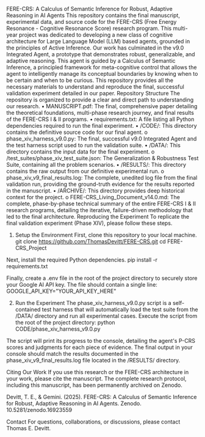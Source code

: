 
FERE-CRS: A Calculus of Semantic Inference for Robust, Adaptive Reasoning in AI Agents
This repository contains the final manuscript, experimental data, and source code for the FERE-CRS (Free Energy Resonance - Cognitive Resonance Score) research program. This multi-year project was dedicated to developing a new class of cognitive architecture for Large Language Model (LLM) based agents, grounded in the principles of Active Inference.
Our work has culminated in the v9.0 Integrated Agent, a prototype that demonstrates robust, generalizable, and adaptive reasoning. This agent is guided by a Calculus of Semantic Inference, a principled framework for meta-cognitive control that allows the agent to intelligently manage its conceptual boundaries by knowing when to be certain and when to be curious.
This repository provides all the necessary materials to understand and reproduce the final, successful validation experiment detailed in our paper.
Repository Structure
The repository is organized to provide a clear and direct path to understanding our research.
•	MANUSCRIPT.pdf: The final, comprehensive paper detailing the theoretical foundations, multi-phase research journey, and final results of the FERE-CRS I & II programs.
•	requirements.txt: A file listing all Python dependencies required to run the final experiment.
•	/CODE/: This directory contains the definitive source code for our final agent.
o	phase_xiv_harness_v9.0.py: The final, successful v9.0 Integrated Agent and the test harness script used to run the validation suite.
•	/DATA/: This directory contains the input data for the final experiment.
o	/test_suites/phase_xiv_test_suite.json: The Generalization & Robustness Test Suite, containing all the problem scenarios.
•	/RESULTS/: This directory contains the raw output from our definitive experimental run.
o	phase_xiv_v9_final_results.log: The complete, unedited log file from the final validation run, providing the ground-truth evidence for the results reported in the manuscript.
•	/ARCHIVE/: This directory provides deep historical context for the project.
o	FERE-CRS_Living_Document_v14.0.md: The complete, phase-by-phase technical summary of the entire FERE-CRS I & II research programs, detailing the iterative, failure-driven methodology that led to the final architecture.
Reproducing the Experiment
To replicate the final validation experiment (Phase XIV), please follow these steps.
1. Setup the Environment
First, clone this repository to your local machine.
git clone https://github.com/ThomasDevitt/FERE-CRS.git
cd FERE-CRS_Project

Next, install the required Python dependencies.
pip install -r requirements.txt

Finally, create a .env file in the root of the project directory to securely store your Google AI API key. The file should contain a single line:
GOOGLE_API_KEY="YOUR_API_KEY_HERE"

2. Run the Experiment
The phase_xiv_harness_v9.0.py script is a self-contained test harness that will automatically load the test suite from the /DATA/ directory and run all experimental cases.
Execute the script from the root of the project directory:
python CODE/phase_xiv_harness_v9.0.py

The script will print its progress to the console, detailing the agent's P-CRS scores and judgments for each piece of evidence. The final output in your console should match the results documented in the phase_xiv_v9_final_results.log file located in the /RESULTS/ directory.

Citing Our Work
If you use this research or the FERE-CRS architecture in your work, please cite the manuscript. The complete research protocol, including this manuscript, has been permanently archived on Zenodo.

Devitt, T. E., & Gemini. (2025). FERE-CRS: A Calculus of Semantic Inference for Robust, Adaptive Reasoning in AI Agents. Zenodo. 10.5281/zenodo.16923559

Contact
For questions, collaborations, or discussions, please contact Thomas E. Devitt.

